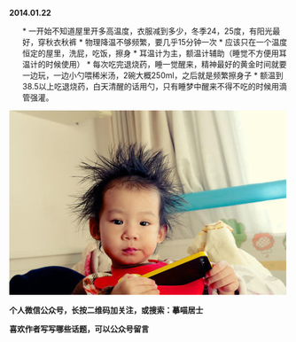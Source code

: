 
          
            
**2014.01.22**
<ol>
* 
一开始不知道屋里开多高温度，衣服减到多少，冬季24，25度，有阳光最好，穿秋衣秋裤
* 
物理降温不够频繁，要几乎15分钟一次
* 
应该只在一个温度恒定的屋里，洗屁，吃饭，擦身
* 
耳温计为主，额温计辅助（睡觉不方便用耳温计的时候使用）
* 
每次吃完退烧药，睡一觉醒来，精神最好的黄金时间就要一边玩，一边小勺喂稀米汤，2碗大概250ml，之后就是频繁擦身子
* 
额温到38.5以上吃退烧药，白天清醒的话用勺，只有睡梦中醒来不得不吃的时候用滴管强灌。
</ol>



![](img/51001-db21e74533140080.jpg)





**个人微信公众号，长按二维码加关注，或搜索：摹喵居士**

**喜欢作者写写哪些话题，可以公众号留言**




          
        